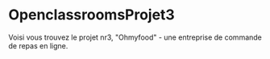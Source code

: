# OpenclassroomsProjet3
Voisi vous trouvez le projet nr3, "Ohmyfood" - une entreprise de commande de repas en ligne.
